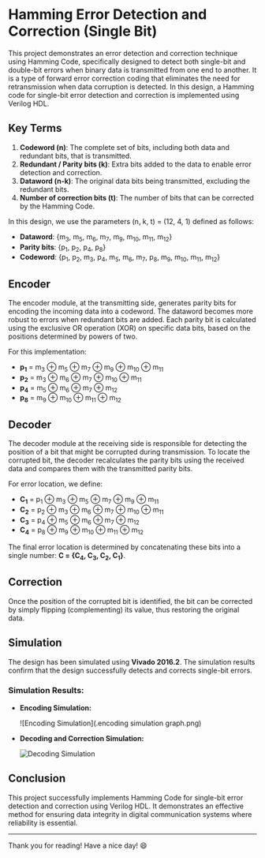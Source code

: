 # Hamming Error Detection and Correction (Single Bit)

This project demonstrates an error detection and correction technique using Hamming Code, specifically designed to detect both single-bit and double-bit errors when binary data is transmitted from one end to another. It is a type of forward error correction coding that eliminates the need for retransmission when data corruption is detected. In this design, a Hamming code for single-bit error detection and correction is implemented using Verilog HDL.

## Key Terms

1. **Codeword (n)**: The complete set of bits, including both data and redundant bits, that is transmitted.
2. **Redundant / Parity bits (k)**: Extra bits added to the data to enable error detection and correction.
3. **Dataword (n-k)**: The original data bits being transmitted, excluding the redundant bits.
4. **Number of correction bits (t)**: The number of bits that can be corrected by the Hamming Code.

In this design, we use the parameters (n, k, t) = (12, 4, 1) defined as follows:
- **Dataword**: {m<sub>3</sub>, m<sub>5</sub>, m<sub>6</sub>, m<sub>7</sub>, m<sub>9</sub>, m<sub>10</sub>, m<sub>11</sub>, m<sub>12</sub>}
- **Parity bits**: {p<sub>1</sub>, p<sub>2</sub>, p<sub>4</sub>, p<sub>8</sub>}
- **Codeword**: {p<sub>1</sub>, p<sub>2</sub>, m<sub>3</sub>, p<sub>4</sub>, m<sub>5</sub>, m<sub>6</sub>, m<sub>7</sub>, p<sub>8</sub>, m<sub>9</sub>, m<sub>10</sub>, m<sub>11</sub>, m<sub>12</sub>}

## Encoder

The encoder module, at the transmitting side, generates parity bits for encoding the incoming data into a codeword. The dataword becomes more robust to errors when redundant bits are added. Each parity bit is calculated using the exclusive OR operation (XOR) on specific data bits, based on the positions determined by powers of two.

For this implementation:

- **p<sub>1</sub>** = m<sub>3</sub> ⊕ m<sub>5</sub> ⊕ m<sub>7</sub> ⊕ m<sub>9</sub> ⊕ m<sub>10</sub> ⊕ m<sub>11</sub>
- **p<sub>2</sub>** = m<sub>3</sub> ⊕ m<sub>6</sub> ⊕ m<sub>7</sub> ⊕ m<sub>10</sub> ⊕ m<sub>11</sub>
- **p<sub>4</sub>** = m<sub>5</sub> ⊕ m<sub>6</sub> ⊕ m<sub>7</sub> ⊕ m<sub>12</sub>
- **p<sub>8</sub>** = m<sub>9</sub> ⊕ m<sub>10</sub> ⊕ m<sub>11</sub> ⊕ m<sub>12</sub>

## Decoder

The decoder module at the receiving side is responsible for detecting the position of a bit that might be corrupted during transmission. To locate the corrupted bit, the decoder recalculates the parity bits using the received data and compares them with the transmitted parity bits.

For error location, we define:

- **C<sub>1</sub>** = p<sub>1</sub> ⊕ m<sub>3</sub> ⊕ m<sub>5</sub> ⊕ m<sub>7</sub> ⊕ m<sub>9</sub> ⊕ m<sub>11</sub>
- **C<sub>2</sub>** = p<sub>2</sub> ⊕ m<sub>3</sub> ⊕ m<sub>6</sub> ⊕ m<sub>7</sub> ⊕ m<sub>10</sub> ⊕ m<sub>11</sub>
- **C<sub>3</sub>** = p<sub>4</sub> ⊕ m<sub>5</sub> ⊕ m<sub>6</sub> ⊕ m<sub>7</sub> ⊕ m<sub>12</sub>
- **C<sub>4</sub>** = p<sub>8</sub> ⊕ m<sub>9</sub> ⊕ m<sub>10</sub> ⊕ m<sub>11</sub> ⊕ m<sub>12</sub>

The final error location is determined by concatenating these bits into a single number: **C = {C<sub>4</sub>, C<sub>3</sub>, C<sub>2</sub>, C<sub>1</sub>}**.

## Correction

Once the position of the corrupted bit is identified, the bit can be corrected by simply flipping (complementing) its value, thus restoring the original data.

## Simulation

The design has been simulated using **Vivado 2016.2**. The simulation results confirm that the design successfully detects and corrects single-bit errors.

### Simulation Results:

- **Encoding Simulation:**

  ![Encoding Simulation](.encoding simulation graph.png)

- **Decoding and Correction Simulation:**

  ![Decoding Simulation](./Images/decoding_simulation_graph.PNG)

## Conclusion

This project successfully implements Hamming Code for single-bit error detection and correction using Verilog HDL. It demonstrates an effective method for ensuring data integrity in digital communication systems where reliability is essential.

---

Thank you for reading! Have a nice day! 😄
